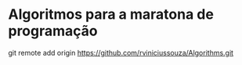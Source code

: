 # Algoritmos para a maratona de programação
git remote add origin https://github.com/rviniciussouza/Algorithms.git
